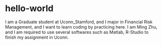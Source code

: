 # hello-world
I am a Graduate student at Uconn_Stamford, and I major in Financial Risk Management, and I want to learn coding by practicing here.
I am Ming Zhu, and I am required to use several softwares such as Matlab, R-Studio to finish my assignment in Uconn.
